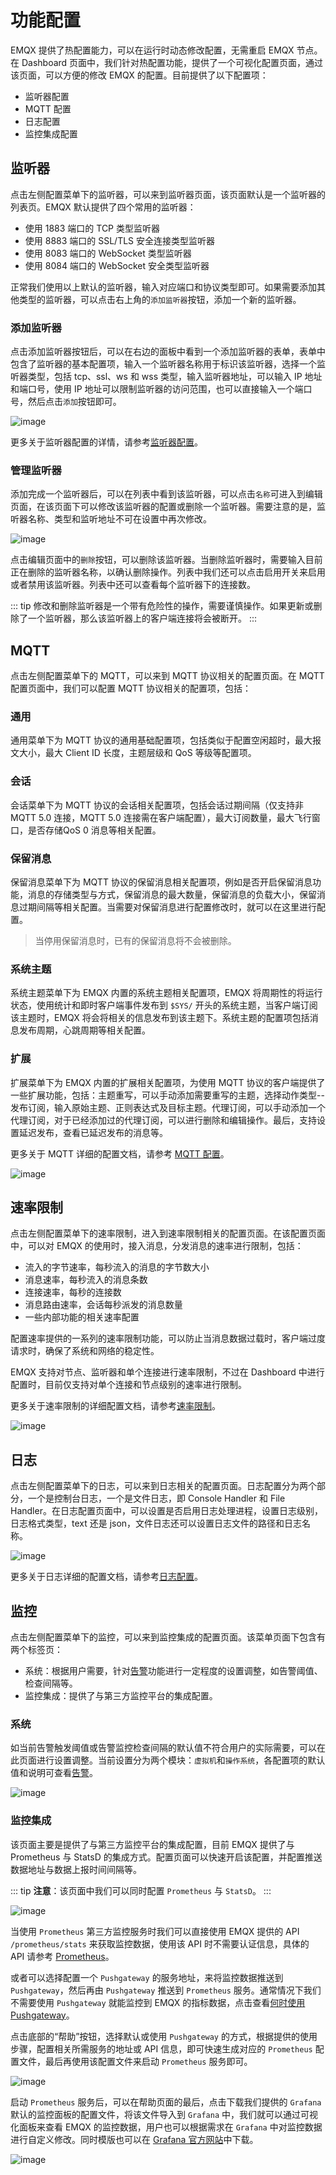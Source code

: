 # 功能配置

EMQX 提供了热配置能力，可以在运行时动态修改配置，无需重启 EMQX 节点。在 Dashboard 页面中，我们针对热配置功能，提供了一个可视化配置页面，通过该页面，可以方便的修改 EMQX 的配置。目前提供了以下配置项：

- 监听器配置
- MQTT 配置
- 日志配置
- 监控集成配置

## 监听器

点击左侧配置菜单下的监听器，可以来到监听器页面，该页面默认是一个监听器的列表页。EMQX 默认提供了四个常用的监听器：

- 使用 1883 端口的 TCP 类型监听器
- 使用 8883 端口的 SSL/TLS 安全连接类型监听器
- 使用 8083 端口的 WebSocket 类型监听器
- 使用 8084 端口的 WebSocket 安全类型监听器

正常我们使用以上默认的监听器，输入对应端口和协议类型即可。如果需要添加其他类型的监听器，可以点击右上角的`添加监听器`按钮，添加一个新的监听器。

### 添加监听器

点击添加监听器按钮后，可以在右边的面板中看到一个添加监听器的表单，表单中包含了监听器的基本配置项，输入一个监听器名称用于标识该监听器，选择一个监听器类型，包括 tcp、ssl、ws 和 wss 类型，输入监听器地址，可以输入 IP 地址和端口号，使用 IP 地址可以限制监听器的访问范围，也可以直接输入一个端口号，然后点击`添加`按钮即可。

![image](./assets/config-listener-add.png)

更多关于监听器配置的详情，请参考[监听器配置](../configuration/configuration-manual.md#brokerlisteners)。

### 管理监听器

添加完成一个监听器后，可以在列表中看到该监听器，可以点击`名称`可进入到编辑页面，在该页面下可以修改该监听器的配置或删除一个监听器。需要注意的是，监听器名称、类型和监听地址不可在设置中再次修改。

![image](./assets/config-listener-list.png)

点击编辑页面中的`删除`按钮，可以删除该监听器。当删除监听器时，需要输入目前正在删除的监听器名称，以确认删除操作。列表中我们还可以点击启用开关来启用或者禁用该监听器。列表中还可以查看每个监听器下的连接数。

::: tip
修改和删除监听器是一个带有危险性的操作，需要谨慎操作。如果更新或删除了一个监听器，那么该监听器上的客户端连接将会被断开。
:::

## MQTT

点击左侧配置菜单下的 MQTT，可以来到 MQTT 协议相关的配置页面。在 MQTT 配置页面中，我们可以配置 MQTT 协议相关的配置项，包括：

### 通用

通用菜单下为 MQTT 协议的通用基础配置项，包括类似于配置空闲超时，最大报文大小，最大 Client ID 长度，主题层级和 QoS 等级等配置项。

### 会话

会话菜单下为 MQTT 协议的会话相关配置项，包括会话过期间隔（仅支持非 MQTT 5.0 连接，MQTT 5.0 连接需在客户端配置），最大订阅数量，最大飞行窗口，是否存储QoS 0 消息等相关配置。

### 保留消息

保留消息菜单下为 MQTT 协议的保留消息相关配置项，例如是否开启保留消息功能，消息的存储类型与方式，保留消息的最大数量，保留消息的负载大小，保留消息过期间隔等相关配置。当需要对保留消息进行配置修改时，就可以在这里进行配置。

> 当停用保留消息时，已有的保留消息将不会被删除。

### 系统主题

系统主题菜单下为 EMQX 内置的系统主题相关配置项，EMQX 将周期性的将运行状态，使用统计和即时客户端事件发布到 `$SYS/` 开头的系统主题，当客户端订阅该主题时，EMQX 将会将相关的信息发布到该主题下。系统主题的配置项包括消息发布周期，心跳周期等相关配置。

### 扩展

扩展菜单下为 EMQX 内置的扩展相关配置项，为使用 MQTT 协议的客户端提供了一些扩展功能，包括：主题重写，可以手动添加需要重写的主题，选择动作类型--发布订阅，输入原始主题、正则表达式及目标主题。代理订阅，可以手动添加一个代理订阅，对于已经添加过的代理订阅，可以进行删除和编辑操作。最后，支持设置延迟发布，查看已延迟发布的消息等。

更多关于 MQTT 详细的配置文档，请参考 [MQTT 配置](../configuration/configuration-manual.md#brokermqtt)。

![image](./assets/config-mqtt.png)

## 速率限制

点击左侧配置菜单下的速率限制，进入到速率限制相关的配置页面。在该配置页面中，可以对 EMQX 的使用时，接入消息，分发消息的速率进行限制，包括：

- 流入的字节速率，每秒流入的消息的字节数大小
- 消息速率，每秒流入的消息条数
- 连接速率，每秒的连接数
- 消息路由速率，会话每秒派发的消息数量
- 一些内部功能的相关速率配置

配置速率提供的一系列的速率限制功能，可以防止当消息数据过载时，客户端过度请求时，确保了系统和网络的稳定性。

EMQX 支持对节点、监听器和单个连接进行速率限制，不过在 Dashboard 中进行配置时，目前仅支持对单个连接和节点级别的速率进行限制。

更多关于速率限制的详细配置文档，请参考[速率限制](../rate-limit/rate-limit.md)。

![image](./assets/config-limiter.png)

## 日志

点击左侧配置菜单下的日志，可以来到日志相关的配置页面。日志配置分为两个部分，一个是控制台日志，一个是文件日志，即 Console Handler 和 File Handler。在日志配置页面中，可以设置是否启用日志处理进程，设置日志级别，日志格式类型，text 还是 json，文件日志还可以设置日志文件的路径和日志名称。

![image](./assets/config-log.png)

更多关于日志详细的配置文档，请参考[日志配置](../configuration/configuration-manual.md#log)。

## 监控

点击左侧配置菜单下的监控，可以来到监控集成的配置页面。该菜单页面下包含有两个标签页：

- 系统：根据用户需要，针对[告警](./diagnose.md/#告警)功能进行一定程度的设置调整，如告警阈值、检查间隔等。
- 监控集成：提供了与第三方监控平台的集成配置。

### 系统

如当前告警触发阈值或告警监控检查间隔的默认值不符合用户的实际需要，可以在此页面进行设置调整。当前设置分为两个模块：`虚拟机`和`操作系统`，各配置项的默认值和说明可查看[告警](../observability/alarms.md)。

![image](./assets/monitoring-system.png)

### 监控集成

该页面主要是提供了与第三方监控平台的集成配置，目前 EMQX 提供了与 Prometheus 与 StatsD 的集成方式。配置页面可以快速开启该配置，并配置推送数据地址与数据上报时间间隔等。

::: tip
**注意**：该页面中我们可以同时配置 `Prometheus` 与 `StatsD`。
:::

![image](./assets/config-data-monitor.png)

当使用 `Prometheus` 第三方监控服务时我们可以直接使用 EMQX 提供的 API `/prometheus/stats` 来获取监控数据，使用该 API 时不需要认证信息，具体的 API 请参考 [Prometheus](../observability/prometheus.md)。

或者可以选择配置一个 `Pushgateway` 的服务地址，来将监控数据推送到 `Pushgateway`，然后再由 `Pushgateway` 推送到 `Prometheus` 服务。通常情况下我们不需要使用 `Pushgateway` 就能监控到 EMQX 的指标数据，点击查看[何时使用 Pushgateway](https://prometheus.io/docs/practices/pushing/)。

点击底部的“帮助”按钮，选择默认或使用 `Pushgateway` 的方式，根据提供的使用步骤，配置相关所需服务的地址或 API 信息，即可快速生成对应的 `Prometheus` 配置文件，最后再使用该配置文件来启动 `Prometheus` 服务即可。

![image](./assets/config-data-monitor-help.png)

启动 `Prometheus` 服务后，可以在帮助页面的最后，点击下载我们提供的 `Grafana` 默认的监控面板的配置文件，将该文件导入到 `Grafana` 中，我们就可以通过可视化面板来查看 EMQX 的监控数据，用户也可以根据需求在 `Grafana` 中对监控数据进行自定义修改。同时模版也可以在 [Grafana 官方网站](https://grafana.com/grafana/dashboards/17446-emqx/)中下载。

![image](./assets/emqx-grafana.jpg)
